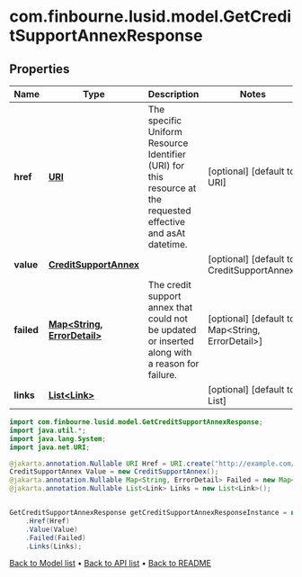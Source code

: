 # com.finbourne.lusid.model.GetCreditSupportAnnexResponse

## Properties

Name | Type | Description | Notes
------------ | ------------- | ------------- | -------------
**href** | [**URI**](URI.md) | The specific Uniform Resource Identifier (URI) for this resource at the requested effective and asAt datetime. | [optional] [default to URI]
**value** | [**CreditSupportAnnex**](CreditSupportAnnex.md) |  | [optional] [default to CreditSupportAnnex]
**failed** | [**Map&lt;String, ErrorDetail&gt;**](ErrorDetail.md) | The credit support annex that could not be updated or inserted along with a reason for failure. | [optional] [default to Map<String, ErrorDetail>]
**links** | [**List&lt;Link&gt;**](Link.md) |  | [optional] [default to List<Link>]

```java
import com.finbourne.lusid.model.GetCreditSupportAnnexResponse;
import java.util.*;
import java.lang.System;
import java.net.URI;

@jakarta.annotation.Nullable URI Href = URI.create("http://example.com/Href");
CreditSupportAnnex Value = new CreditSupportAnnex();
@jakarta.annotation.Nullable Map<String, ErrorDetail> Failed = new Map<String, ErrorDetail>();
@jakarta.annotation.Nullable List<Link> Links = new List<Link>();


GetCreditSupportAnnexResponse getCreditSupportAnnexResponseInstance = new GetCreditSupportAnnexResponse()
    .Href(Href)
    .Value(Value)
    .Failed(Failed)
    .Links(Links);
```


[Back to Model list](../README.md#documentation-for-models) &#8226; [Back to API list](../README.md#documentation-for-api-endpoints) &#8226; [Back to README](../README.md)
